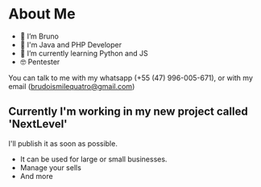 # About Me
- 👋 I’m Bruno
- 👀 I'm Java and PHP Developer
- 🌱 I’m currently learning Python and JS
- 🤓 Pentester

You can talk to me with my whatsapp (+55 (47) 996-005-671), or with my email (brudoismilequatro@gmail.com)

## Currently I'm working in my new project called 'NextLevel'
I'll publish it as soon as possible.

  - It can be used for large or small businesses.
  - Manage your sells
  - And more

<!---
Awhux/Awhux is a ✨ special ✨ repository because its `README.md` (this file) appears on your GitHub profile.
You can click the Preview link to take a look at your changes.
--->
